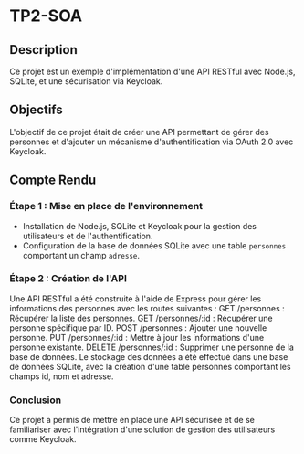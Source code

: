 # TP2-SOA
## Description
Ce projet est un exemple d'implémentation d'une API RESTful avec Node.js, SQLite, et une sécurisation via Keycloak.

## Objectifs
L'objectif de ce projet était de créer une API permettant de gérer des personnes et d'ajouter un mécanisme d'authentification via OAuth 2.0 avec Keycloak.

## Compte Rendu

### Étape 1 : Mise en place de l'environnement
- Installation de Node.js, SQLite et Keycloak pour la gestion des utilisateurs et de l'authentification.
- Configuration de la base de données SQLite avec une table `personnes` comportant un champ `adresse`.

### Étape 2 : Création de l'API
Une API RESTful a été construite à l'aide de Express pour gérer les informations des personnes avec les routes suivantes :
GET /personnes : Récupérer la liste des personnes.
GET /personnes/:id : Récupérer une personne spécifique par ID.
POST /personnes : Ajouter une nouvelle personne.
PUT /personnes/:id : Mettre à jour les informations d'une personne existante.
DELETE /personnes/:id : Supprimer une personne de la base de données.
Le stockage des données a été effectué dans une base de données SQLite, avec la création d'une table personnes comportant les champs id, nom et adresse.
  ### Conclusion
Ce projet a permis de mettre en place une API sécurisée et de se familiariser avec l'intégration d'une solution de gestion des utilisateurs comme Keycloak.

